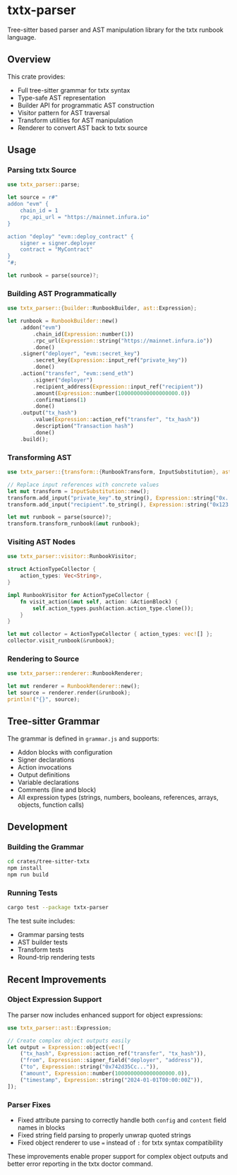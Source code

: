# txtx-parser

Tree-sitter based parser and AST manipulation library for the txtx runbook language.

## Overview

This crate provides:
- Full tree-sitter grammar for txtx syntax
- Type-safe AST representation
- Builder API for programmatic AST construction
- Visitor pattern for AST traversal
- Transform utilities for AST manipulation
- Renderer to convert AST back to txtx source

## Usage

### Parsing txtx Source

```rust
use txtx_parser::parse;

let source = r#"
addon "evm" {
    chain_id = 1
    rpc_api_url = "https://mainnet.infura.io"
}

action "deploy" "evm::deploy_contract" {
    signer = signer.deployer
    contract = "MyContract"
}
"#;

let runbook = parse(source)?;
```

### Building AST Programmatically

```rust
use txtx_parser::{builder::RunbookBuilder, ast::Expression};

let runbook = RunbookBuilder::new()
    .addon("evm")
        .chain_id(Expression::number(1))
        .rpc_url(Expression::string("https://mainnet.infura.io"))
        .done()
    .signer("deployer", "evm::secret_key")
        .secret_key(Expression::input_ref("private_key"))
        .done()
    .action("transfer", "evm::send_eth")
        .signer("deployer")
        .recipient_address(Expression::input_ref("recipient"))
        .amount(Expression::number(1000000000000000000.0))
        .confirmations(1)
        .done()
    .output("tx_hash")
        .value(Expression::action_ref("transfer", "tx_hash"))
        .description("Transaction hash")
        .done()
    .build();
```

### Transforming AST

```rust
use txtx_parser::{transform::{RunbookTransform, InputSubstitution}, ast::Expression};

// Replace input references with concrete values
let mut transform = InputSubstitution::new();
transform.add_input("private_key".to_string(), Expression::string("0x..."));
transform.add_input("recipient".to_string(), Expression::string("0x123..."));

let mut runbook = parse(source)?;
transform.transform_runbook(&mut runbook);
```

### Visiting AST Nodes

```rust
use txtx_parser::visitor::RunbookVisitor;

struct ActionTypeCollector {
    action_types: Vec<String>,
}

impl RunbookVisitor for ActionTypeCollector {
    fn visit_action(&mut self, action: &ActionBlock) {
        self.action_types.push(action.action_type.clone());
    }
}

let mut collector = ActionTypeCollector { action_types: vec![] };
collector.visit_runbook(&runbook);
```

### Rendering to Source

```rust
use txtx_parser::renderer::RunbookRenderer;

let mut renderer = RunbookRenderer::new();
let source = renderer.render(&runbook);
println!("{}", source);
```

## Tree-sitter Grammar

The grammar is defined in `grammar.js` and supports:
- Addon blocks with configuration
- Signer declarations
- Action invocations
- Output definitions
- Variable declarations
- Comments (line and block)
- All expression types (strings, numbers, booleans, references, arrays, objects, function calls)

## Development

### Building the Grammar

```bash
cd crates/tree-sitter-txtx
npm install
npm run build
```

### Running Tests

```bash
cargo test --package txtx-parser
```

The test suite includes:
- Grammar parsing tests
- AST builder tests
- Transform tests
- Round-trip rendering tests

## Recent Improvements

### Object Expression Support

The parser now includes enhanced support for object expressions:

```rust
use txtx_parser::ast::Expression;

// Create complex object outputs easily
let output = Expression::object(vec![
    ("tx_hash", Expression::action_ref("transfer", "tx_hash")),
    ("from", Expression::signer_field("deployer", "address")),
    ("to", Expression::string("0x742d35Cc...")),
    ("amount", Expression::number(1000000000000000000.0)),
    ("timestamp", Expression::string("2024-01-01T00:00:00Z")),
]);
```

### Parser Fixes

- Fixed attribute parsing to correctly handle both `config` and `content` field names in blocks
- Fixed string field parsing to properly unwrap quoted strings
- Fixed object renderer to use `=` instead of `:` for txtx syntax compatibility

These improvements enable proper support for complex object outputs and better error reporting in the txtx doctor command.
